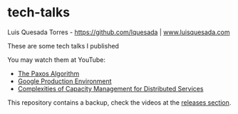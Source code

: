 # tech-talks

Luis Quesada Torres - https://github.com/lquesada | www.luisquesada.com

These are some tech talks I published 


You may watch them at YouTube:
- [The Paxos Algorithm](https://www.youtube.com/watch?v=d7nAGI_NZPk)
- [Google Production Environment](https://www.youtube.com/watch?v=dhTVVWzpc4Q)
- [Complexities of Capacity Management for Distributed Services](https://www.youtube.com/watch?v=pOo0oKNM9I8)

This repository contains a backup, check the videos at the [releases section](https://github.com/lquesada/tech-talks/releases).

